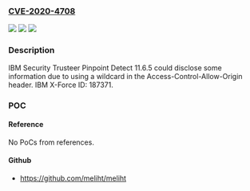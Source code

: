 ### [CVE-2020-4708](https://cve.mitre.org/cgi-bin/cvename.cgi?name=CVE-2020-4708)
![](https://img.shields.io/static/v1?label=Product&message=Security%20Trusteer%20Pinpoint%20Detect&color=blue)
![](https://img.shields.io/static/v1?label=Version&message=11.6.5%20&color=brightgreen)
![](https://img.shields.io/static/v1?label=Vulnerability&message=Obtain%20Information&color=brightgreen)

### Description

IBM Security Trusteer Pinpoint Detect 11.6.5 could disclose some information due to using a wildcard in the Access-Control-Allow-Origin header. IBM X-Force ID: 187371.

### POC

#### Reference
No PoCs from references.

#### Github
- https://github.com/meliht/meliht

